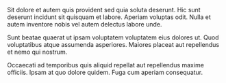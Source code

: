 Sit dolore et autem quis provident sed quia soluta deserunt. Hic sunt deserunt incidunt sit quisquam et labore. Aperiam voluptas odit. Nulla et autem inventore nobis vel autem delectus labore unde.
 Sunt beatae quaerat ut ipsam voluptatem voluptatem eius dolores ut. Quod voluptatibus atque assumenda asperiores. Maiores placeat aut repellendus et nemo qui nostrum.
 Occaecati ad temporibus quis aliquid repellat aut repellendus maxime officiis. Ipsam at quo dolore quidem. Fuga cum aperiam consequatur.